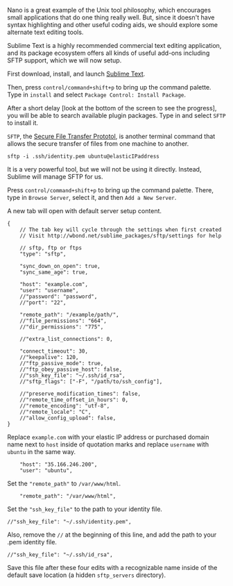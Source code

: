 Nano is a great example of the Unix tool philosophy, which encourages small applications that do one thing really well. But, since it doesn't have syntax highlighting and other useful coding aids, we should explore some alternate text editing tools.

Sublime Text is a highly recommended commercial text editing application, and its package ecosystem offers all kinds of useful add-ons including SFTP support, which we will now setup.

First download, install, and launch [Sublime Text](http://sublimetext.com).

Then, press `control/command+shift+p` to bring up the command palette. Type in `install` and select `Package Control: Install Package`.

After a short delay [look at the bottom of the screen to see the progress], you will be able to search available plugin packages. Type in and select `SFTP` to install it.

`SFTP`, the [Secure File Transfer Prototol](http://www.computerhope.com/unix/sftp.htm), is another terminal command that allows the secure transfer of files from one machine to another.

```
sftp -i .ssh/identity.pem ubuntu@elasticIPaddress
```

It is a very powerful tool, but we will not be using it directly. Instead, Sublime will manage SFTP for us.

Press `control/command+shift+p` to bring up the command palette. There, type in `Browse Server`, select it, and then `Add a New Server`.

A new tab will open with default server setup content.

```
{
    // The tab key will cycle through the settings when first created
    // Visit http://wbond.net/sublime_packages/sftp/settings for help
    
    // sftp, ftp or ftps
    "type": "sftp",

    "sync_down_on_open": true,
    "sync_same_age": true,
    
    "host": "example.com",
    "user": "username",
    //"password": "password",
    //"port": "22",
    
    "remote_path": "/example/path/",
    //"file_permissions": "664",
    //"dir_permissions": "775",
    
    //"extra_list_connections": 0,

    "connect_timeout": 30,
    //"keepalive": 120,
    //"ftp_passive_mode": true,
    //"ftp_obey_passive_host": false,
    //"ssh_key_file": "~/.ssh/id_rsa",
    //"sftp_flags": ["-F", "/path/to/ssh_config"],
    
    //"preserve_modification_times": false,
    //"remote_time_offset_in_hours": 0,
    //"remote_encoding": "utf-8",
    //"remote_locale": "C",
    //"allow_config_upload": false,
}
```

Replace `example.com` with your elastic IP address or purchased domain name next to `host` inside of quotation marks and replace `username` with `ubuntu` in the same way.

```
    "host": "35.166.246.200",
    "user": "ubuntu",
```    

Set the `"remote_path"` to `/var/www/html`.

```
    "remote_path": "/var/www/html",
```

Set the `"ssh_key_file"` to the path to your identity file.

```
//"ssh_key_file": "~/.ssh/identity.pem",
```

Also, remove the `//` at the beginning of this line, and add the path to your .pem identity file.

```
//"ssh_key_file": "~/.ssh/id_rsa",
```

Save this file after these four edits with a recognizable name inside of the default save location (a hidden `sftp_servers` directory).
